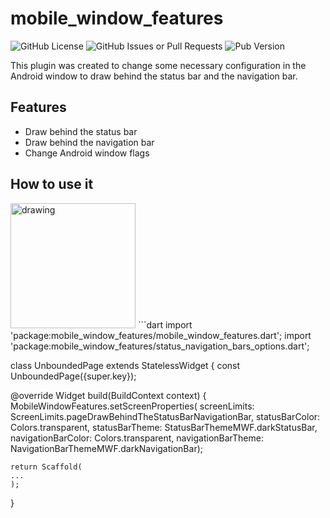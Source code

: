 # mobile_window_features
![GitHub License](https://img.shields.io/github/license/MartinezSDiego/mobile_window_features?label=License&color=blue&link=https%3A%2F%2Fgithub.com%2FMartinezSDiego%2Fmobile_window_features%3Ftab%3DApache-2.0-1-ov-file%23readme) ![GitHub Issues or Pull Requests](https://img.shields.io/github/issues/MartinezSDiego/mobile_window_features?label=Issues&link=https%3A%2F%2Fgithub.com%2FMartinezSDiego%2Fmobile_window_features%2Fissues) ![Pub Version](https://img.shields.io/pub/v/mobile_window_features?label=Version&color=green)

This plugin was created to change some necessary configuration in the Android window to draw behind the status bar and the navigation bar.

## Features
- Draw behind the status bar
- Draw behind the navigation bar
- Change Android window flags

## How to use it
<img src="https://merakidevelop.com.co/public-resources/images/mobile_window_features_screenshot_001.jpg" alt="drawing" width="200"/>
```dart
import 'package:mobile_window_features/mobile_window_features.dart';
import 'package:mobile_window_features/status_navigation_bars_options.dart';

class UnboundedPage extends StatelessWidget {
  const UnboundedPage({super.key});

  @override
  Widget build(BuildContext context) {
    MobileWindowFeatures.setScreenProperties(
        screenLimits: ScreenLimits.pageDrawBehindTheStatusBarNavigationBar,
        statusBarColor: Colors.transparent,
        statusBarTheme: StatusBarThemeMWF.darkStatusBar,
        navigationBarColor: Colors.transparent,
        navigationBarTheme: NavigationBarThemeMWF.darkNavigationBar);

    return Scaffold(
	...
	);
  }
```
